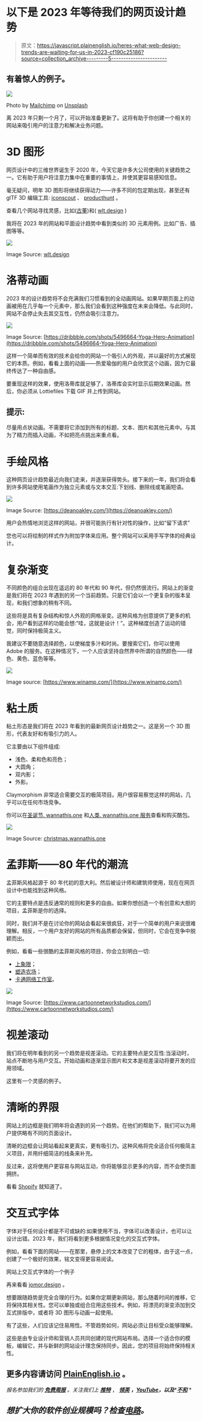 # 以下是 2023 年等待我们的网页设计趋势

> 原文：<https://javascript.plainenglish.io/heres-what-web-design-trends-are-waiting-for-us-in-2023-cf190c25186?source=collection_archive---------5----------------------->

## 有着惊人的例子。

![](img/1b5c6454a88f7ee33ac660bfdac6de44.png)

Photo by [Mailchimp](https://unsplash.com/@mailchimp?utm_source=medium&utm_medium=referral) on [Unsplash](https://unsplash.com?utm_source=medium&utm_medium=referral)

离 2023 年只剩一个月了，可以开始准备更新了。这将有助于你创建一个相关的网站来吸引用户的注意力和解决业务问题。

# 3D 图形

网页设计中的三维世界诞生于 2020 年，今天它是许多大公司使用的关键趋势之一。它有助于用户将注意力集中在重要的事情上，并使其更容易感知信息。

毫无疑问，明年 3D 图形将继续获得动力——许多不同的包定期出现，甚至还有 glTF 3D 编辑工具: [iconscout](https://iconscout.com/360-gltf-3d-models) 、 [producthunt](https://www.producthunt.com/products/morflax-studio) 。

查看几个网站寻找灵感，比如([古董](https://www.antic.xyz/))和( [wlt.design](https://wlt.design/) )

我将在 2023 年的网站和平面设计趋势中看到类似的 3D 元素用例。比如广告、插图等等。

![](img/9f22abeabf21d9fc6b9bd95ea67187ff.png)

Image Source: [wlt.design](https://wlt.design/)

# 洛蒂动画

2023 年的设计趋势将不会充满我们习惯看到的全动画网站。如果早期页面上的动画被用在几乎每一个元素中，那么我们会看到这种强度在未来会降低。与此同时，网站不会停止失去其交互性，仍然会吸引注意力。

![](img/acfb2e3e062d32c5d2889f8364afce50.png)

Image Source: [https://dribbble.com/shots/5496664-Yoga-Hero-Animation](https://dribbble.com/shots/5496664-Yoga-Hero-Animation)

这样一个简单而有效的技术会给你的网站一个吸引人的外观，并以最好的方式展现它的本质。例如，看看上面的动画——热爱瑜伽的用户会欣赏这个动画，因为它最终传达了一种自由感。

要重现这样的效果，使用洛蒂库就足够了，洛蒂库会实时显示后期效果动画。然后，你必须从 Lottiefiles 下载 GIF 并上传到网站。

## 提示:

尽量用点状动画。不需要将它添加到所有的标题、文本、图片和其他元素中。与其为了精力而插入动画，不如把亮点挑出来重点看。

# 手绘风格

这种网页设计趋势最近向我们走来，并逐渐获得势头。接下来的一年，我们将会看到许多网站使用笔画作为独立元素或与文本交互:下划线、删除线或笔画短语。

![](img/673c44a8cd8014c438bc191c7d26f672.png)

Image Source: [https://deanoakley.com/](https://deanoakley.com/)

用户会热情地浏览这样的网站，并很可能执行有针对性的操作，比如“留下请求”

您也可以将绘制的样式作为附加字体来应用。整个网站可以采用手写字体的经典设计。

# 复杂渐变

不同颜色的组合出现在遥远的 80 年代和 90 年代，但仍然很流行。网站上的渐变是我们将在 2023 年遇到的另一个当前趋势。只是它们会以一个更复杂的版本呈现，和我们想象的稍有不同。

这些将是具有复杂结构和惊人外观的网格渐变。这种风格为创意提供了更多的机会，用户看到这样的功能会想:“哇，这就是设计！”。这种梯度创造了运动的错觉，同时保持极简主义。

我建议不要随意选择颜色，以使梯度多汁和时尚。要搜索它们，你可以使用 Adobe 的服务。在这种情况下，一个人应该坚持自然界中所谓的自然颜色——绿色、黄色、蓝色等等。

![](img/3044db0830218af9ac4b00eea314e2d4.png)

Image source: [https://www.winamp.com/](https://www.winamp.com/)

# 粘土质

粘土形态是我们将在 2023 年看到的最新网页设计趋势之一。这是另一个 3D 图形，代表友好和有吸引力的人。

它主要由以下组件组成:

*   浅色、柔和色和亮色；
*   大圆角；
*   双内影；
*   外影。

Claymorphism 非常适合需要交互的极简项目。用户很容易察觉这样的网站，几乎可以在任何市场竞争。

你可以在[圣诞节. wannathis.one](https://christmas.wannathis.one/) 和[人类. wannathis.one 服务](https://humans.wannathis.one/)查看和购买酷包。

![](img/4f0b04b10d4a23819a22fb24009e2cdf.png)

Image Source: [christmas.wannathis.one](https://christmas.wannathis.one/)

# 孟菲斯——80 年代的潮流

孟菲斯风格起源于 80 年代初的意大利。然后被设计师和建筑师使用，现在在网页设计中也能找到这种风格。

它的主要特点是违反通常的规则和更多的自由。如果你想创造一个有创意和大胆的项目，孟菲斯是你的选择。

同时，我们并不是在讨论你的网站会看起来很疯狂，对于一个简单的用户来说很难理解。相反，一个用户友好的网站的所有品质都会保留，但同时，它会在竞争中脱颖而出。

例如，看看一些很酷的孟菲斯风格的项目，你会立刻明白一切:

*   [上象限](https://upperquad.com/)；
*   [塑造农场](https://shapefarm.net/)；
*   [卡通网络工作室](https://www.cartoonnetworkstudios.com/)。

![](img/3475f65c2c2a04d391c3eb7d4ea97e23.png)

Image Source: [https://www.cartoonnetworkstudios.com/](https://www.cartoonnetworkstudios.com/)

# 视差滚动

我们将在明年看到的另一个趋势是视差滚动。它的主要特点是交互性:当滚动时，站点不断地与用户交互。开始动画和逐渐显示图片和文本是视差滚动将要开发的应用领域。

这里有一个灵感的例子。

# 清晰的界限

网站上的边框是我们明年将会遇到的另一个趋势。在他们的帮助下，我们可以为用户提供略有不同的页面设计。

清晰的边框会让网站看起来更真实，更有吸引力。这种风格将完全适合任何极简主义项目，并用纤细简洁的线条来补充。

反过来，这将使用户更容易与网站互动，你将能够显示更多的内容，而不会使页面拥挤。

看看 [Shopify](https://shopify.supply/) 就知道了。

# 交互式字体

字体对于任何设计都是不可或缺的:如果使用不当，字体可以改善设计，也可以让设计出错。2023 年，我们将看到更多根据情况变化的交互式字体。

例如，看看下面的网站——在那里，悬停上的文本改变了它的粗体，由于这一点，创建了一个极好的效果，铭文变得更容易阅读。

网站上交互式字体的一个例子

再来看看 [jomor.design](https://www.jomor.design/) 。

想要跟随趋势是完全合理的行为。如果你定期更新网站，那么随着时间的推移，它将保持其相关性。您可以单独或组合应用这些技术。例如，将漂亮的渐变添加到交互式排版中，或者将 3D 图形与动画一起使用。

有了这些，人们应该记住易用性。不管趋势如何，网站必须让目标受众能够理解。

这些是由专业设计师和营销人员共同创建的现代网站布局。选择一个适合你的模板，编辑它，并与新鲜的网站设计理念保持同步。因此，您的项目将始终保持相关性。

## 更多内容请访问 [PlainEnglish.io](https://plainenglish.io/) 。

*报名参加我们的* [***免费周报***](http://newsletter.plainenglish.io/) *。关注我们上* [***推特***](https://twitter.com/inPlainEngHQ) ， [***领英***](https://www.linkedin.com/company/inplainenglish/) ***，***[***YouTube***](https://www.youtube.com/channel/UCtipWUghju290NWcn8jhyAw)***，以及****[***不和***](https://discord.gg/GtDtUAvyhW) *

## *想扩大你的软件创业规模吗？检查[电路](https://circuit.ooo/?utm=publication-post-cta)。*